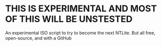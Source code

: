 # THIS IS EXPERIMENTAL AND MOST OF THIS WILL BE UNSTESTED

An experimental ISO script to try to become the next NTLite. But all free, open-source, and with a GitHub

